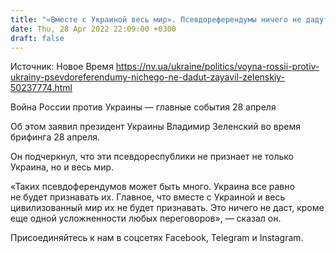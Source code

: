 ```yaml
---
title: "«Вместе с Украиной весь мир». Псевдореферендумы ничего не дадут, кроме осложнений на переговорах — Зеленский"
date: Thu, 28 Apr 2022 22:09:00 +0300
draft: false
---
```

Источник: Новое Время https://nv.ua/ukraine/politics/voyna-rossii-protiv-ukrainy-psevdoreferendumy-nichego-ne-dadut-zayavil-zelenskiy-50237774.html


Война России против Украины — главные события 28 апреля

 Об этом заявил президент Украины Владимир Зеленский во время брифинга 28 апреля.

Он подчеркнул, что эти псевдореспублики не признает не только Украина, но и весь мир.

«Таких псевдоферендумов может быть много. Украина все равно не будет признавать их. Главное, что вместе с Украиной и весь цивилизованный мир их не будет признавать. Это ничего не даст, кроме еще одной усложненности любых переговоров», — сказал он.

Присоединяйтесь к нам в соцсетях Facebook, Telegram и Instagram.
